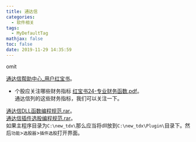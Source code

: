 ```yaml
---
title: 通达信
categories:
  - 软件相关
tags:
  - MyDefaultTag
mathjax: false
toc: false
date: 2019-11-29 14:35:59
---
```

omit
<!--more-->

[通达信帮助中心_用户红宝书](https://help.tdx.com.cn/book.asp)。  

* 个股应关注哪些财务指标
[红宝书24-专业财务函数.pdf](https://www.tdx.com.cn/products/userdoc/红宝书24-专业财务函数.pdf)。  
通达信列的这些财务指标，我们可以关注一下。  

[通达信DLL函数编程规范.rar](https://www.tdx.com.cn/products/userdoc/通达信DLL函数编程规范.rar)。  
[通达信插件选股编程规范.rar](https://www.tdx.com.cn/products/userdoc/通达信插件选股编程规范.rar)。  
如果主程序目录为`C:\new_tdx\`那么应当将dll放到`C:\new_tdx\Plugin\`目录下。然后`功能`>`选股器`>`插件选股`打开界面。  

